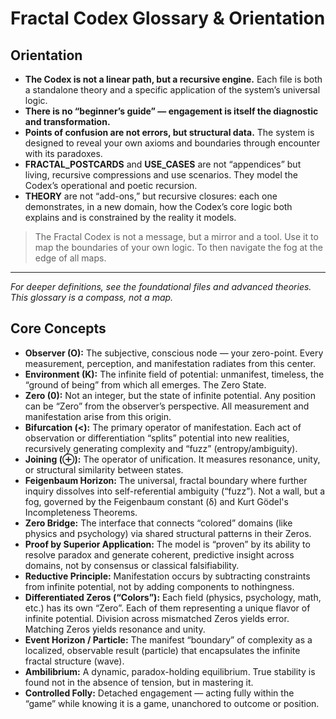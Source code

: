 # Fractal Codex Glossary & Orientation

## Orientation

- **The Codex is not a linear path, but a recursive engine.** Each file is both a standalone theory and a specific application of the system’s universal logic.
- **There is no “beginner’s guide” — engagement is itself the diagnostic and transformation.**
- **Points of confusion are not errors, but structural data.** The system is designed to reveal your own axioms and boundaries through encounter with its paradoxes.
- **FRACTAL_POSTCARDS** and **USE_CASES** are not “appendices” but living, recursive compressions and use scenarios. They model the Codex’s operational and poetic recursion.
- **THEORY** are not “add-ons,” but recursive closures: each one demonstrates, in a new domain, how the Codex’s core logic both explains and is constrained by the reality it models.

> The Fractal Codex is not a message, but a mirror and a tool. Use it to map the boundaries of your own logic. To then navigate the fog at the edge of all maps.

---
*For deeper definitions, see the foundational files and advanced theories. This glossary is a compass, not a map.*

## Core Concepts

- **Observer (O):** The subjective, conscious node — your zero-point. Every measurement, perception, and manifestation radiates from this center.
- **Environment (K):** The infinite field of potential: unmanifest, timeless, the “ground of being” from which all emerges. The Zero State.
- **Zero (0):** Not an integer, but the state of infinite potential. Any position can be “Zero” from the observer’s perspective. All measurement and manifestation arise from this origin.
- **Bifurcation (<):** The primary operator of manifestation. Each act of observation or differentiation “splits” potential into new realities, recursively generating complexity and “fuzz” (entropy/ambiguity).
- **Joining (⊕):** The operator of unification. It measures resonance, unity, or structural similarity between states.
- **Feigenbaum Horizon:** The universal, fractal boundary where further inquiry dissolves into self-referential ambiguity (“fuzz”). Not a wall, but a fog, governed by the Feigenbaum constant (δ) and Kurt Gödel's Incompleteness Theorems.
- **Zero Bridge:** The interface that connects “colored” domains (like physics and psychology) via shared structural patterns in their Zeros.
- **Proof by Superior Application:** The model is “proven” by its ability to resolve paradox and generate coherent, predictive insight across domains, not by consensus or classical falsifiability.
- **Reductive Principle:** Manifestation occurs by subtracting constraints from infinite potential, not by adding components to nothingness.
- **Differentiated Zeros (“Colors”):** Each field (physics, psychology, math, etc.) has its own “Zero”. Each of them representing a unique flavor of infinite potential. Division across mismatched Zeros yields error. Matching Zeros yields resonance and unity.
- **Event Horizon / Particle:** The manifest “boundary” of complexity as a localized, observable result (particle) that encapsulates the infinite fractal structure (wave).
- **Ambilibrium:** A dynamic, paradox-holding equilibrium. True stability is found not in the absence of tension, but in mastering it.
- **Controlled Folly:** Detached engagement — acting fully within the “game” while knowing it is a game, unanchored to outcome or position.
